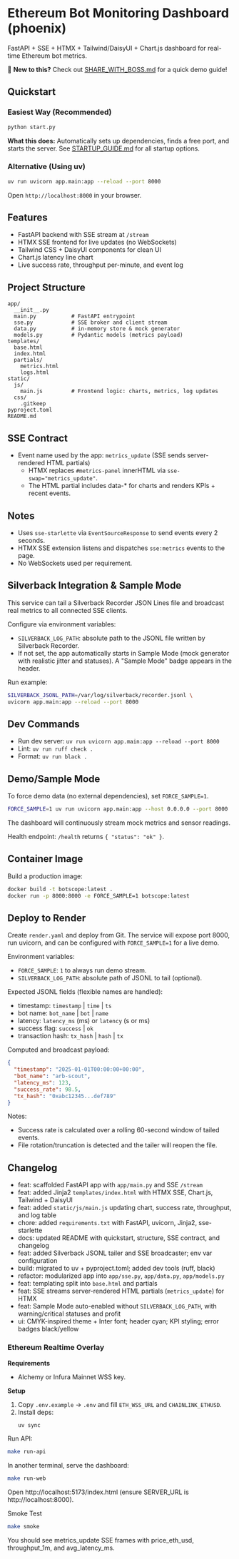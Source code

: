 # Ethereum Bot Monitoring Dashboard (phoenix)

FastAPI + SSE + HTMX + Tailwind/DaisyUI + Chart.js dashboard for real-time Ethereum bot metrics.

📖 **New to this?** Check out [SHARE_WITH_BOSS.md](SHARE_WITH_BOSS.md) for a quick demo guide!

## Quickstart

### Easiest Way (Recommended)
```bash
python start.py
```

**What this does:** Automatically sets up dependencies, finds a free port, and starts the server. See [STARTUP_GUIDE.md](STARTUP_GUIDE.md) for all startup options.

### Alternative (Using uv)
```bash
uv run uvicorn app.main:app --reload --port 8000
```

Open `http://localhost:8000` in your browser.

## Features

- FastAPI backend with SSE stream at `/stream`
- HTMX SSE frontend for live updates (no WebSockets)
- Tailwind CSS + DaisyUI components for clean UI
- Chart.js latency line chart
- Live success rate, throughput per-minute, and event log

## Project Structure

```
app/
  __init__.py
  main.py           # FastAPI entrypoint
  sse.py            # SSE broker and client stream
  data.py           # in-memory store & mock generator
  models.py         # Pydantic models (metrics payload)
templates/
  base.html
  index.html
  partials/
    metrics.html
    logs.html
static/
  js/
    main.js         # Frontend logic: charts, metrics, log updates
  css/
    .gitkeep
pyproject.toml
README.md
```

## SSE Contract

- Event name used by the app: `metrics_update` (SSE sends server-rendered HTML partials)
  - HTMX replaces `#metrics-panel` innerHTML via `sse-swap="metrics_update"`.
  - The HTML partial includes data-* for charts and renders KPIs + recent events.

## Notes

- Uses `sse-starlette` via `EventSourceResponse` to send events every 2 seconds.
- HTMX SSE extension listens and dispatches `sse:metrics` events to the page.
- No WebSockets used per requirement.

## Silverback Integration & Sample Mode

This service can tail a Silverback Recorder JSON Lines file and broadcast real metrics to all connected SSE clients.

Configure via environment variables:

- `SILVERBACK_LOG_PATH`: absolute path to the JSONL file written by Silverback Recorder.
- If not set, the app automatically starts in Sample Mode (mock generator with realistic jitter and statuses). A "Sample Mode" badge appears in the header.

Run example:

```bash
SILVERBACK_JSONL_PATH=/var/log/silverback/recorder.jsonl \
uvicorn app.main:app --reload --port 8000
```

## Dev Commands

- Run dev server: `uv run uvicorn app.main:app --reload --port 8000`
- Lint: `uv run ruff check .`
- Format: `uv run black .`

## Demo/Sample Mode

To force demo data (no external dependencies), set `FORCE_SAMPLE=1`.

```bash
FORCE_SAMPLE=1 uv run uvicorn app.main:app --host 0.0.0.0 --port 8000
```

The dashboard will continuously stream mock metrics and sensor readings.

Health endpoint: `/health` returns `{ "status": "ok" }`.

## Container Image

Build a production image:

```bash
docker build -t botscope:latest .
docker run -p 8000:8000 -e FORCE_SAMPLE=1 botscope:latest
```

## Deploy to Render

Create `render.yaml` and deploy from Git. The service will expose port 8000, run uvicorn, and can be configured with `FORCE_SAMPLE=1` for a live demo.

Environment variables:

- `FORCE_SAMPLE`: `1` to always run demo stream.
- `SILVERBACK_LOG_PATH`: absolute path of JSONL to tail (optional).


Expected JSONL fields (flexible names are handled):

- timestamp: `timestamp` | `time` | `ts`
- bot name: `bot_name` | `bot` | `name`
- latency: `latency_ms` (ms) or `latency` (s or ms)
- success flag: `success` | `ok`
- transaction hash: `tx_hash` | `hash` | `tx`

Computed and broadcast payload:

```json
{
  "timestamp": "2025-01-01T00:00:00+00:00",
  "bot_name": "arb-scout",
  "latency_ms": 123,
  "success_rate": 98.5,
  "tx_hash": "0xabc12345...def789"
}
```

Notes:

- Success rate is calculated over a rolling 60-second window of tailed events.
- File rotation/truncation is detected and the tailer will reopen the file.

## Changelog

- feat: scaffolded FastAPI app with `app/main.py` and SSE `/stream`
- feat: added Jinja2 `templates/index.html` with HTMX SSE, Chart.js, Tailwind + DaisyUI
- feat: added `static/js/main.js` updating chart, success rate, throughput, and log table
- chore: added `requirements.txt` with FastAPI, uvicorn, Jinja2, sse-starlette
- docs: updated README with quickstart, structure, SSE contract, and changelog
- feat: added Silverback JSONL tailer and SSE broadcaster; env var configuration
- build: migrated to uv + pyproject.toml; added dev tools (ruff, black)
- refactor: modularized app into `app/sse.py`, `app/data.py`, `app/models.py`
- feat: templating split into `base.html` and partials
- feat: SSE streams server-rendered HTML partials (`metrics_update`) for HTMX
- feat: Sample Mode auto-enabled without `SILVERBACK_LOG_PATH`, with warning/critical statuses and profit
- ui: CMYK-inspired theme + Inter font; header cyan; KPI styling; error badges black/yellow

### Ethereum Realtime Overlay

**Requirements**
- Alchemy or Infura Mainnet WSS key.

**Setup**
1) Copy `.env.example` → `.env` and fill `ETH_WSS_URL` and `CHAINLINK_ETHUSD`.
2) Install deps:
   ```bash
   uv sync
   ```

Run API:

```bash
make run-api
```

In another terminal, serve the dashboard:

```bash
make run-web
```

Open http://localhost:5173/index.html (ensure SERVER_URL is http://localhost:8000).

Smoke Test

```bash
make smoke
```

You should see metrics_update SSE frames with price_eth_usd, throughput_1m, and avg_latency_ms.

